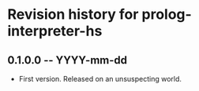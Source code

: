 # Revision history for prolog-interpreter-hs

## 0.1.0.0 -- YYYY-mm-dd

* First version. Released on an unsuspecting world.
